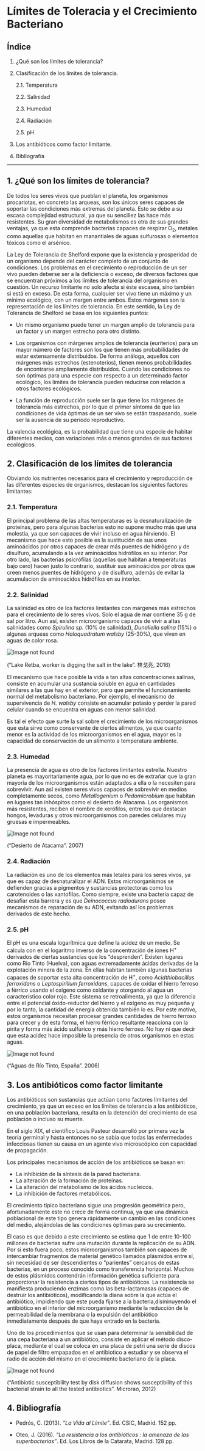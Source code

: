 # Límites de Toleracia y el Crecimiento Bacteriano
## Índice
1. ¿Qué son los límites de tolerancia?
2. Clasificación de los límites de tolerancia.

   2.1. Temperatura
   
   2.2. Salinidad
   
   2.3. Humedad
   
   2.4. Radiación
   
   2.5. pH
   
3. Los antibióticos como factor limitante.
4. Bibliografía

--------------------

## 1. ¿Qué son los límites de tolerancia?

De todos los seres vivos que pueblan el planeta, los organismos procariotas, en concreto las arqueas, son los únicos seres capaces de soportar las condiciones más extremas del planeta. Esto se debe a su escasa complejidad estructural, ya que su sencillez las hace más resistentes. Su gran diversidad de metabolismos es otra de sus grandes ventajas, ya que esta comprende bacterias capaces de respirar O<sub>2</sub>, metales como aquellas que habitan en manantiales de aguas sulfurosas o elementos tóxicos como el arsénico.

La Ley de Tolerancia de Shelford expone que la existencia y prosperidad de un organismo depende del carácter completo de un conjunto de condiciones. Los problemas en el crecimiento o reproducción de un ser vivo pueden deberse ser a la deficiencia o exceso, de diversos factores que se encuentran próximos a los límites de tolerancia del organismo en cuestión. Un recurso limitante no solo afecta si éste escasea, sino también si está en exceso. De esta forma, cualquier ser vivo tiene un máximo y un mínimo ecológico, con un margen entre ambos. Estos márgenes son la representación de los límites de tolerancia. En este sentido, la Ley de Tolerancia de Shelford se basa en los siguientes puntos:

* Un mismo organismo puede tener un margen amplio de tolerancia para un factor y un margen estrecho para otro distinto.

* Los organismos con márgenes amplios de tolerancia (euriterios) para un mayor número de factores son los que tienen más probabilidades de estar extensamente distribuidos. De forma análoga, aquellos con márgenes más estrechos (estenoterios), tienen menos probabilidades de encontrarse ampliamente distribuidos. Cuando las condiciones no son óptimas para una especie con respecto a un determinado factor ecológico, los límites de tolerancia pueden reducirse con relación a otros factores ecológicos.

* La función de reproducción suele ser la que tiene los márgenes de tolerancia más estrechos, por lo que el primer síntoma de que las condiciones de vida óptimas de un ser vivo se están traspasando, suele ser la ausencia de su período reproductivo.

La valencia ecológica, es la probabilidad que tiene una especie de habitar diferentes medios, con variaciones más o menos grandes de sus factores ecológicos.

## 2. Clasificación de los límites de tolerancia

Obviando los nutrientes necesarios para el crecimiento y reproducción de las diferentes especies de organismos, destacan los siguientes factores limitantes:

### 2.1. Temperatura

El principal problema de las altas temperaturas es la desnaturalización de proteínas, pero para algunas bacterias esto no supone mucho más que una molestia, ya que son capaces de vivir incluso en agua hirviendo. El mecanismo que hace esto posible es la sustitución de sus unos aminoácidos por otros capaces de crear más puentes de hidrógeno y de disulfuro, acumulando a la vez aminoácidos hidrófilos en su interior. Por otro lado, las bacterias psicrófilas (aquellas que habitan a temperaturas bajo cero) hacen justo lo contrario, sustituir sus aminoácidos por otros que creen menos puentes de hidrógeno y de disulfuro, además de evitar la acumulacion de aminoacidos hidrófilos en su interior.

### 2.2. Salinidad

La salinidad es otro de los factores limitantes con márgenes más estrechos para el crecimiento de lo seres vivos. Solo el agua de mar contiene 35 g de sal por litro. Aun así, existen microorganismo capaces de vivir a altas salinidades como *Spirulina sp.* (10% de salinidad), *Dunaliella salina* (15%) o algunas arqueas como *Haloquadratum walsby* (25-30%), que viven en aguas de color rosa.

![Image not found](/images/lagorosa.jpg "Lake Retba")

(“Lake Retba, worker is digging the salt in the lake”. 林戈亮, 2016) 

El mecanismo que hace posible la vida a tan altas concentraciones salinas, consiste en acumular una sustancia soluble en agua en cantidades similares a las que hay en el exterior, pero que permite el funcionamiento normal del metabolismo bacteriano. Por ejemplo, el mecanismo de supervivencia de *H. walsby* consiste en acumular potasio y perder la pared celular cuando se encuentra en aguas con menor salinidad. 

Es tal el efecto que surte la sal sobre el crecimiento de los microorganismos que esta sirve como conservante de ciertos alimentos, ya que cuanto menor es la actividad de los microorganismos en el agua, mayor es la capacidad de conservación de un alimento a temperatura ambiente.

 
### 2.3. Humedad

La presencia de agua es otro de los factores limitantes estrella. Nuestro planeta es mayoritariamente agua, por lo que no es de extrañar que la gran mayoría de los microorganismos están adaptados a ella o la necesiten para sobrevivir. Aun así existen seres vivos capaces de sobrevivir en medios completamente secos, como *Metallogenium* o *Pedomicrobium* que habitan en lugares tan inhóspitos como el desierto de Atacama. Los organismos más resistentes, reciben el nombre de xerófilos, entre los que  destacan hongos, levaduras y otros microorganismos con paredes celulares muy gruesas e impermeables.

![Image not found](/images/atacama.jpg "Desierto de Atacama")

(“Desierto de Atacama”. 2007)

### 2.4. Radiación

La radiación es uno de los elementos más letales para los seres vivos, ya que es capaz de desnaturalizar el ADN. Estos microorganismos se defienden gracias a pigmentos y sustancias protectoras como los carotenoides o las xantofilas. Como siempre, existe una bacteria capaz de desafiar esta barrera y es que *Deinococcus radiodurans* posee mecanismos de reparación de su ADN, evitando así los problemas derivados de este hecho.

### 2.5. pH

El pH es una escala logarítmica que define la acidez de un medio. Se calcula con en el logaritmo inverso de la concentración de iones H<sup>+</sup> derivados de ciertas sustancias que los “desprenden”. Existen lugares como Rio Tinto (Huelva), con aguas extremadamente ácidas derivadas de la explotación minera de la zona. En ellas habitan también algunas bacterias capaces de soportar esta alta concentración de H<sup>+</sup>, como *Acidthiobacillus ferroxidans* o *Leptospirillum ferroxidans*, capaces de oxidar el hierro ferroso a férrico usando el oxígeno como oxidante y otorgando al agua un característico color rojo. Este sistema se retroalimenta, ya que la diferencia entre el potencial óxido-reductor del hierro y el oxígeno es muy pequeña y por lo tanto, la cantidad de energía obtenida también lo es. Por este motivo, estos organismos necesitan procesar grandes cantidades de hierro ferroso para crecer y de esta forma, el hierro férrico resultante reacciona con la pirita y forma más ácido sulfúrico y más hierro ferroso. No hay ni que decir que esta acidez hace imposible la presencia de otros organismos en estas aguas.

![Image not found](/images/riotinto.jpg "Río Tinto")

(“Aguas de Río Tinto, España”. 2006)

## 3. Los antibióticos como factor limitante

Los  antibióticos son sustancias que actúan como factores limitantes del crecimiento, ya que un exceso en los límites de tolerancia a los antibióticos, en una población bacteriana, resulta en la detención del crecimiento de esa población o incluso su muerte.

En el siglo XIX, el científico Louis Pasteur desarrolló por primera vez la teoría germinal y hasta entonces no se sabía que todas las enfermedades infecciosas tienen su causa en un agente vivo microscópico con capacidad de propagación.

Los principales mecanismos de acción de los antibióticos se basan en:

* La inhibición de la síntesis de la pared bacteriana.
* La alteración de la formación de proteínas.
* La alteración del metabolismo de los ácidos nucleicos.
* La inhibición de factores metabólicos.

El crecimiento típico bacteriano sigue una progresión geométrica pero, afortunadamente este no crece de forma continua, ya que una dinámica poblacional de este tipo genera rápidamente un cambio en las condiciones del medio, alejándolas de las condiciones óptimas para su crecimiento.

El caso es que debido a este crecimiento se estima que 1 de entre 10-100 millones de bacterias sufre una mutación durante la replicación de su ADN. Por si esto fuera poco, estos microorganismos también son capaces de intercambiar fragmentos de material genético llamados plásmidos entre sí, sin necesidad de ser descendientes o “parientes” cercanos de estas bacterias, en un proceso conocido como transferencia horizontal. Muchos de estos plásmidos contendrán información genética suficiente para proporcionar la resistencia a ciertos tipos de antibióticos. La resistencia se manifiesta produciendo enzimas como las beta-lactamasas (capaces de destruir los antibióticos), modificando la diana sobre la que actúa el antibiótico, impidiendo que este pueda fijarse a la bacteria,disminuyendo el antibiótico en el interior del microorganismo mediante la reducción de la permeabilidad de la membrana o la expulsión del antibiótico inmediatamente después de que haya entrado en la bacteria.

Uno de los procedimientos que se usan para determinar la sensibilidad de una cepa bacteriana a un antibiótico, consiste en aplicar el método disco-placa, mediante el cual se coloca en una placa de petri una serie de discos de papel de filtro empapados en el antibiotico a estudiar y se observa el radio de acción del mismo en el crecimiento bacteriano de la placa.

![Image not found](/images/discoplaca.jpg "Método Disco-Placa.")

(“Antibiotic susceptibility test by disk diffusion shows susceptibility of this bacterial strain to all the tested antibiotics”. Microrao, 2012)

## 4. Bibliografía

* Pedrós, C. (2013). *“La Vida al Límite”*. Ed. CSIC, Madrid. 152 pp.
 
* Oteo, J. (2016). *“La resistencia a los antibióticos : la amenaza de las superbacterias”*. Ed. Los Libros de la Catarata, Madrid. 128 pp.
